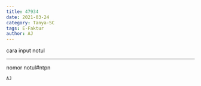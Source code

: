 ```yaml
---
title: 47934
date: 2021-03-24
category: Tanya-SC
tags: E-Faktur
author: AJ
---
```


cara input notul

---

nomor notul#ntpn

`AJ`
